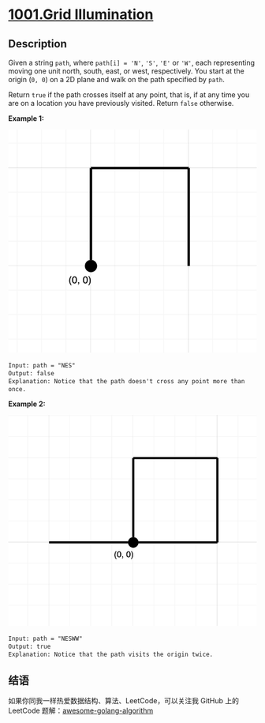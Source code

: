 # [1001.Grid Illumination][title]

## Description
Given a string `path`, where `path[i] = 'N'`, `'S'`, `'E'` or `'W'`, each representing moving one unit north, south, east, or west, respectively. You start at the origin (`0, 0`) on a 2D plane and walk on the path specified by `path`.

Return `true` if the path crosses itself at any point, that is, if at any time you are on a location you have previously visited. Return `false` otherwise.

**Example 1:**  

![example1](./screen-shot-2020-06-10-at-123929-pm.png)

```
Input: path = "NES"
Output: false 
Explanation: Notice that the path doesn't cross any point more than once.
```

**Example 2:**  

![example2](./screen-shot-2020-06-10-at-123843-pm.png)

```
Input: path = "NESWW"
Output: true
Explanation: Notice that the path visits the origin twice.
```

## 结语

如果你同我一样热爱数据结构、算法、LeetCode，可以关注我 GitHub 上的 LeetCode 题解：[awesome-golang-algorithm][me]

[title]: https://leetcode.com/problems/grid-illumination/
[me]: https://github.com/kylesliu/awesome-golang-algorithm
